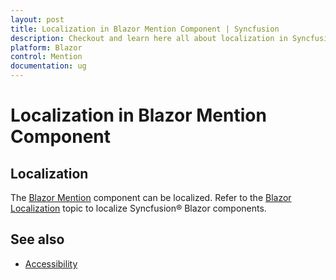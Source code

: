 ```yaml
---
layout: post
title: Localization in Blazor Mention Component | Syncfusion
description: Checkout and learn here all about localization in Syncfusion Blazor Mention component and more.
platform: Blazor
control: Mention
documentation: ug
---
```


# Localization in Blazor Mention Component

## Localization

The [Blazor Mention](https://www.syncfusion.com/blazor-components/blazor-mention) component can be localized. Refer to the [Blazor Localization](https://blazor.syncfusion.com/documentation/common/localization) topic to localize Syncfusion&reg; Blazor components.

## See also

* [Accessibility](./accessibility)
